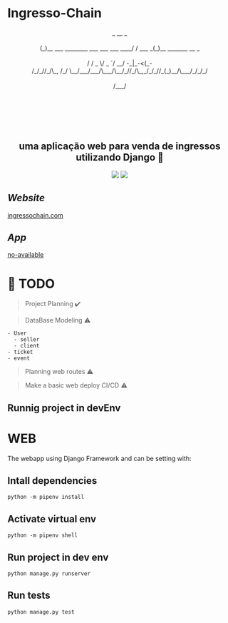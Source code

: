 # Ingresso-Chain

<div align='center'>
   _                                    __        _                        <br/><br/>
  (_)__  ___ ________ ___ ___ ___  ____/ /  ___ _(_)__   _______  __ _     <br/><br/>
 / / _ \/ _ `/ __/ -_|_-<(_-</ _ \/ __/ _ \/ _ `/ / _ \_/ __/ _ \/  ' \    <br/><br/>
/_/_//_/\_, /_/  \__/___/___/\___/\__/_//_/\_,_/_/_//_(_)__/\___/_/_/_/    <br/><br/>
       /___/                                                               <br/><br/>
                                                                           <br/><br/>
                                                                           <br/><br/>
    <h2><b>uma aplicação web para venda de ingressos utilizando Django 💸</b></h2>
    <img src='https://img.shields.io/badge/Python-3.9.2-blue'></img>
    <img src='https://img.shields.io/badge/Django-3-red'></img>
</div>

## *Website*

[ingressochain.com](https://www.ingressochain.com/)

## *App*

[no-available]()
# :pushpin: **TODO** 


> Project Planning :heavy_check_mark:

> DataBase Modeling :warning:

    - User
      - seller
      - client
    - ticket
    - event

> Planning web routes :warning:

> Make a basic web deploy CI/CD :warning:

## Runnig project in devEnv

# WEB

The webapp using Django Framework and can be setting with:

## Intall dependencies 

    python -m pipenv install

## Activate virtual env

    python -m pipenv shell

## Run project in dev env

    python manage.py runserver


## Run tests

    python manage.py test
